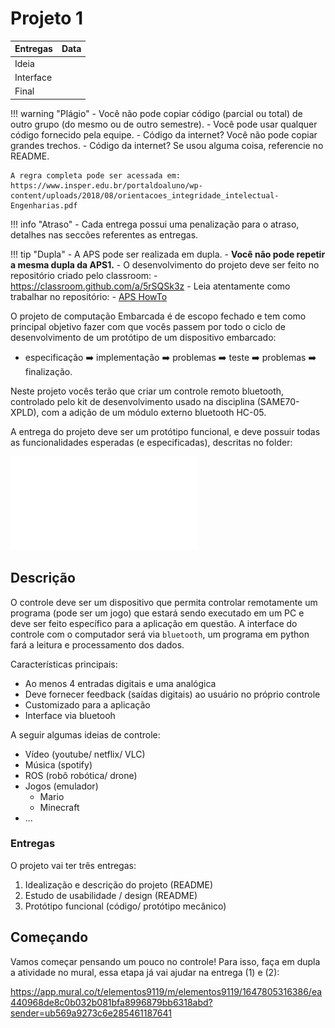 # Projeto 1 

 
| Entregas  | Data |
|-----------|------|
| Ideia     |      |
| Interface |      |
| Final     |      |


!!! warning "Plágio"
    - Você não pode copiar código (parcial ou total) de outro grupo (do mesmo ou de outro semestre).
    - Você pode usar qualquer código fornecido pela equipe.
    - Código da internet? Você não pode copiar grandes trechos.
    - Código da internet? Se usou alguma coisa, referencie no README.
    
    A regra completa pode ser acessada em: https://www.insper.edu.br/portaldoaluno/wp-content/uploads/2018/08/orientacoes_integridade_intelectual-Engenharias.pdf

!!! info "Atraso"
    - Cada entrega possui uma penalização para o atraso, detalhes nas seccões referentes as entregas.

!!! tip "Dupla"
    - A APS pode ser realizada em dupla.
    - **Você não pode repetir a mesma dupla da APS1.**
    - O desenvolvimento do projeto deve ser feito no repositório criado
    pelo classroom:
        - https://classroom.github.com/a/5rSQSk3z
    - Leia atentamente como trabalhar no repositório:
         - [APS HowTo](https://insper.github.io/ComputacaoEmbarcada/navigation/APS/APS-howto/)


O projeto de computação Embarcada é de escopo fechado e tem como principal objetivo fazer com que vocês passem por todo o ciclo de desenvolvimento de um protótipo de um dispositivo embarcado:

- especificação :arrow_right: implementação :arrow_right: problemas :arrow_right: teste :arrow_right: problemas :arrow_right: finalização.

Neste projeto vocês terão que criar um controle remoto bluetooth, controlado pelo kit de desenvolvimento usado na disciplina (SAME70-XPLD), com a adição de um módulo externo bluetooth HC-05.

A entrega do projeto deve ser um protótipo funcional, e deve possuir todas as funcionalidades esperadas (e especificadas), descritas no folder:

![](folder-controle.pdf)

## Descrição

O controle deve ser um dispositivo que permita controlar remotamente um programa (pode ser um jogo) que estará sendo executado em um PC e deve ser feito específico para a aplicação em questão. A interface do controle com o computador será via `bluetooth`, um programa em python fará a leitura e processamento dos dados.

Características principais:

- Ao menos 4 entradas digitais e uma analógica
- Deve fornecer feedback (saídas digitais) ao usuário no próprio controle
- Customizado para a aplicação 
- Interface via bluetooh 

A seguir algumas ideias de controle:

- Vídeo (youtube/ netflix/ VLC)
- Música (spotify)
- ROS (robô robótica/ drone)
- Jogos (emulador)
    - Mario
    - Minecraft 
- ...

### Entregas

O projeto vai ter três entregas:

1. Idealização e descrição do projeto (README)
1. Estudo de usabilidade / design (README)
1. Protótipo funcional (código/ protótipo mecânico)

## Começando

Vamos começar pensando um pouco no controle! Para isso, faça em dupla a atividade no mural, essa etapa já vai ajudar na entrega (1) e (2):

https://app.mural.co/t/elementos9119/m/elementos9119/1647805316386/ea440968de8c0b032b081bfa8996879bb6318abd?sender=ub569a9273c6e285461187641
